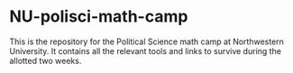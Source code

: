 # NU-polisci-math-camp
This is the repository for the Political Science math camp at Northwestern University. It contains all the relevant tools and links to survive during the allotted two weeks.
